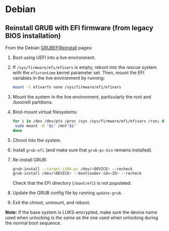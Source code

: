 # Debian

## Reinstall GRUB with EFI firmware (from legacy BIOS installation)

From the Debian [GRUBEFIReinstall](https://wiki.debian.org/GrubEFIReinstall)
pages:

1. Boot using UEFI into a live environment.
2. If `/sys/firmware/efi/efivars` is empty, reboot into the rescue system with
   the `efi=runtime` kernel parameter set. Then, mount the EFI variables in the
   live environment by running:

   ```sh
   mount -t efivarfs none /sys/firmware/efi/efivars
   ```

3. Mount the system in the live environment, particularly the root and /boot/efi
   partitions.
4. Bind-mount virtual filesystems:

   ```sh
   for i in /dev /dev/pts /proc /sys /sys/firmware/efi/efivars /run; do
    sudo mount -B "$i" /mnt"$i"
   done
   ```

5. Chroot into the system.
6. Install `grub-efi` (and make sure that `grub-pc-bin` remains installed).
7. Re-install GRUB:

   ```sh
   grub-install --target-i386-pc /dev/<DEVICE> --recheck
   grub-install /dev/<DEVICE> --bootloader-id=<ID> --recheck
   ```

   Check that the EFI directory (`/boot/efi`) is not populated.

8. Update the GRUB config file by running `update-grub`.
9. Exit the chroot, unmount, and reboot.

**Note:** If the base system is LUKS-encrypted, make sure the device name used
when unlocking is _the same_ as the one used when unlocking during the normal
boot sequence.
